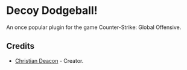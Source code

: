# Decoy Dodgeball!
An once popular plugin for the game Counter-Strike: Global Offensive.

## Credits
* [Christian Deacon](https://www.linkedin.com/in/christian-deacon-902042186/) - Creator.

